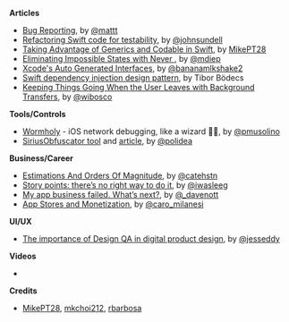 **Articles**

* [Bug Reporting](https://nshipster.com/bug-reporting/), by [@mattt](https://twitter.com/mattt)
* [Refactoring Swift code for testability](https://www.swiftbysundell.com/posts/refactoring-swift-code-for-testability), by [@johnsundell](https://twitter.com/johnsundell)
* [Taking Advantage of Generics and Codable in Swift](https://medium.com/@mpesate/taking-advantage-of-generics-and-codable-in-swift-b5e28cdeb6fa), by [MikePT28](https://twitter.com/mikept28)
* [Eliminating Impossible States with Never ](http://matt.diephouse.com/2018/07/eliminating-impossible-states-with-never/), by [@mdiep](https://twitter.com/mdiep)
* [Xcode's Auto Generated Interfaces](https://deadbeef.me/2018/07/auto-generated-interfaces), by [@bananamlkshake2](https://twitter.com/Bananamlkshake2)
* [Swift dependency injection design pattern](https://theswiftdev.com/2018/07/17/swift-dependency-injection-design-pattern/), by Tibor Bödecs
* [Keeping Things Going When the User Leaves with Background Transfers](https://williamboles.me/keeping-things-going-when-the-user-leaves-with-urlsession-and-background-transfers/), by [@wibosco](https://twitter.com/wibosco)


**Tools/Controls**

* [Wormholy](https://github.com/pmusolino/Wormholy) - iOS network debugging, like a wizard 🧙‍♂️, by [@pmusolino](https://twitter.com/pmusolino)
* [SiriusObfuscator tool](https://github.com/Polidea/SiriusObfuscator) and [article](https://www.polidea.com/blog/open-source-code-obfuscation-tool-for-protecting-ios-apps/), by [@polidea](https://twitter.com/polidea)

**Business/Career**

* [Estimations And Orders Of Magnitude](https://cate.blog/2018/07/17/estimations-and-orders-of-magnitude/), by [@catehstn](https://twitter.com/catehstn/)
* [Story points: there’s no right way to do it](https://www.sicpers.info/2018/07/story-points/), by [@iwasleeg](https://twitter.com/iwasleeg)
* [My app business failed. What’s next?](https://www.davenott.co.uk/2018/07/11/my-app-business-failed-whats-next/), by [@_davenott](https://www.twitter.com/_davenott)
* [App Stores and Monetization](https://techpinions.com/app-stores-and-monetization/53274), by [@caro_milanesi](https://twitter.com/caro_milanesi)


**UI/UX**

* [The importance of Design QA in digital product design](https://uxdesign.cc/the-importance-of-design-qa-in-digital-product-design-c3f3d128270), by [@jesseddy](https://twitter.com/jesseddy)

**Videos**

* 

**Credits**

* [MikePT28](https://github.com/MikePT28), [mkchoi212](https://github.com/mkchoi212), [rbarbosa](https://github.com/rbarbosa)
